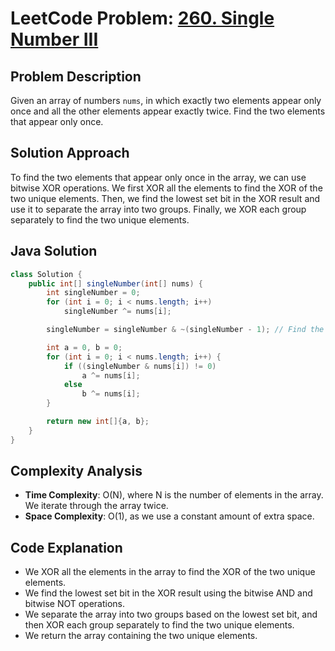 # LeetCode Problem: [260. Single Number III](https://leetcode.com/problems/single-number-iii/)

## Problem Description

Given an array of numbers `nums`, in which exactly two elements appear only once and all the other elements appear exactly twice. Find the two elements that appear only once.

## Solution Approach

To find the two elements that appear only once in the array, we can use bitwise XOR operations. We first XOR all the elements to find the XOR of the two unique elements. Then, we find the lowest set bit in the XOR result and use it to separate the array into two groups. Finally, we XOR each group separately to find the two unique elements.

## Java Solution

```java
class Solution {
    public int[] singleNumber(int[] nums) {
        int singleNumber = 0;
        for (int i = 0; i < nums.length; i++)
            singleNumber ^= nums[i];

        singleNumber = singleNumber & ~(singleNumber - 1); // Find the lowest set bit

        int a = 0, b = 0;
        for (int i = 0; i < nums.length; i++) {
            if ((singleNumber & nums[i]) != 0)
                a ^= nums[i];
            else
                b ^= nums[i];
        }

        return new int[]{a, b};
    }
}
```

## Complexity Analysis

- **Time Complexity**: O(N), where N is the number of elements in the array. We iterate through the array twice.
- **Space Complexity**: O(1), as we use a constant amount of extra space.

## Code Explanation
- We XOR all the elements in the array to find the XOR of the two unique elements.
- We find the lowest set bit in the XOR result using the bitwise AND and bitwise NOT operations.
- We separate the array into two groups based on the lowest set bit, and then XOR each group separately to find the two unique elements.
- We return the array containing the two unique elements.

